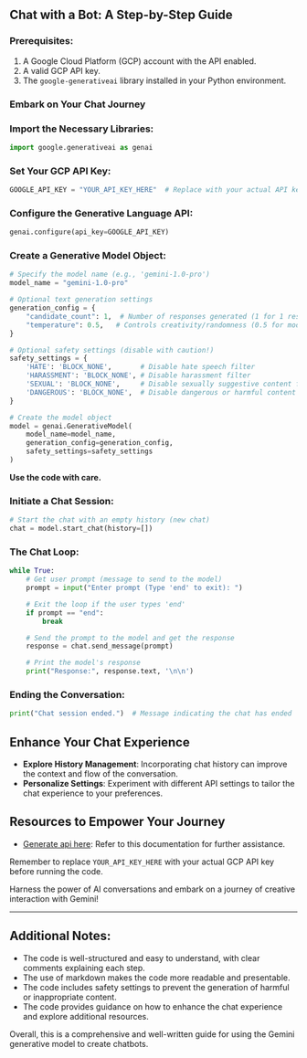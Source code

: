 ## Chat with a Bot: A Step-by-Step Guide

### Prerequisites:

1. A Google Cloud Platform (GCP) account with the API enabled.
2. A valid GCP API key.
3. The `google-generativeai` library installed in your Python environment.

### Embark on Your Chat Journey

### Import the Necessary Libraries:

```python
import google.generativeai as genai
```

### Set Your GCP API Key:

```python
GOOGLE_API_KEY = "YOUR_API_KEY_HERE"  # Replace with your actual API key
```

### Configure the Generative Language API:

```python
genai.configure(api_key=GOOGLE_API_KEY)
```

### Create a Generative Model Object:

```python
# Specify the model name (e.g., 'gemini-1.0-pro')
model_name = "gemini-1.0-pro"

# Optional text generation settings
generation_config = {
    "candidate_count": 1,  # Number of responses generated (1 for 1 response)
    "temperature": 0.5,   # Controls creativity/randomness (0.5 for moderate)
}

# Optional safety settings (disable with caution!)
safety_settings = {
    'HATE': 'BLOCK_NONE',       # Disable hate speech filter
    'HARASSMENT': 'BLOCK_NONE', # Disable harassment filter
    'SEXUAL': 'BLOCK_NONE',     # Disable sexually suggestive content filter
    'DANGEROUS': 'BLOCK_NONE',  # Disable dangerous or harmful content filter
}

# Create the model object
model = genai.GenerativeModel(
    model_name=model_name,
    generation_config=generation_config,
    safety_settings=safety_settings
)
```

**Use the code with care.**

### Initiate a Chat Session:

```python
# Start the chat with an empty history (new chat)
chat = model.start_chat(history=[])
```

### The Chat Loop:

```python
while True:
    # Get user prompt (message to send to the model)
    prompt = input("Enter prompt (Type 'end' to exit): ")

    # Exit the loop if the user types 'end'
    if prompt == "end":
        break

    # Send the prompt to the model and get the response
    response = chat.send_message(prompt)

    # Print the model's response
    print("Response:", response.text, '\n\n')
```

### Ending the Conversation:

```python
print("Chat session ended.")  # Message indicating the chat has ended
```

## Enhance Your Chat Experience

- **Explore History Management**: Incorporating chat history can improve the context and flow of the conversation.
- **Personalize Settings**: Experiment with different API settings to tailor the chat experience to your preferences.

## Resources to Empower Your Journey

- [Generate api here](https://aistudio.google.com/app/apikey): Refer to this documentation for further assistance.

Remember to replace `YOUR_API_KEY_HERE` with your actual GCP API key before running the code.

Harness the power of AI conversations and embark on a journey of creative interaction with Gemini!

---

## Additional Notes:

* The code is well-structured and easy to understand, with clear comments explaining each step.
* The use of markdown makes the code more readable and presentable.
* The code includes safety settings to prevent the generation of harmful or inappropriate content.
* The code provides guidance on how to enhance the chat experience and explore additional resources.

Overall, this is a comprehensive and well-written guide for using the Gemini generative model to create chatbots.
